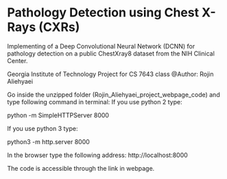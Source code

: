 # Pathology Detection using Chest X-Rays (CXRs)
Implementing of a Deep Convolutional Neural Network (DCNN) for pathology detection on a public ChestXray8 dataset from the NIH Clinical Center.

Georgia Institute of Technology
Project for CS 7643 class
@Author: Rojin Aliehyaei


Go inside the unzipped folder (Rojin_Aliehyaei_project_webpage_code) and type following command in terminal: 
If you use python 2 type:

python -m SimpleHTTPServer 8000

If you use python 3 type:

python3 -m http.server 8000

In the browser type the following address: http://localhost:8000

The code is accessible through the link in webpage. 
